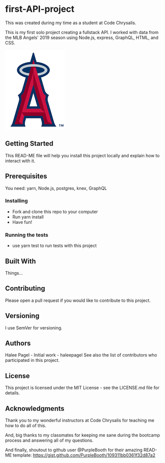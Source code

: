 # first-API-project

This was created during my time as a student at Code Chrysalis.

This is my first solo project creating a fullstack API. I worked with data from the MLB Angels' 2019 season using Node.js, express, GraphQL, HTML, and CSS.

![MLB LA Angels Logo](images/angelsLogo.png)

## Getting Started

This READ-ME file will help you install this project locally and explain how to interact with it.

## Prerequisites

You need: yarn, Node.js, postgres, knex, GraphQL

### Installing

- Fork and clone this repo to your computer
- Run yarn install
- Have fun!

### Running the tests

- use yarn test to run tests with this project

## Built With

Things...

## Contributing

Please open a pull request if you would like to contribute to this project.

## Versioning

I use SemVer for versioning.

## Authors

Halee Pagel - Initial work - haleepagel
See also the list of contributors who participated in this project.

## License

This project is licensed under the MIT License - see the LICENSE.md file for details.

## Acknowledgments

Thank you to my wonderful instructors at Code Chrysalis for teaching me how to do all of this.

And, big thanks to my classmates for keeping me sane during the bootcamp process and answering all of my questions.

And finally, shoutout to github user @PurpleBooth for their amazing READ-ME template: <https://gist.github.com/PurpleBooth/109311bb0361f32d87a2>
